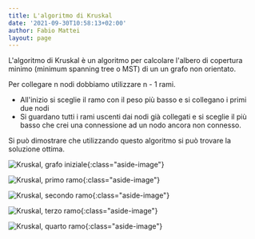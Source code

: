 ```yaml
---
title: L'algoritmo di Kruskal
date: '2021-09-30T10:58:13+02:00'
author: Fabio Mattei
layout: page
---
```


L'algoritmo di Kruskal è un algoritmo per calcolare l'albero di copertura minimo (minimum spanning tree o MST) di un un grafo non orientato.

Per collegare n nodi dobbiamo utilizzare n - 1 rami.

* All'inizio si sceglie il ramo con il peso più basso e si collegano i primi due nodi
* Si guardano tutti i rami uscenti dai nodi già collegati e si sceglie il più basso che crei una connessione ad un nodo ancora non connesso.

Si può dimostrare che utilizzando questo algoritmo si può trovare la soluzione ottima.

![Kruskal, grafo iniziale](/informaticainsieme/images/algoritmi/kruskal/kruskal01.png){:class="aside-image"}

![Kruskal, primo ramo](/informaticainsieme/images/algoritmi/kruskal/kruskal02.png){:class="aside-image"}

![Kruskal, secondo ramo](/informaticainsieme/images/algoritmi/kruskal/kruskal03.png){:class="aside-image"}

![Kruskal, terzo ramo](/informaticainsieme/images/algoritmi/kruskal/kruskal04.png){:class="aside-image"}

![Kruskal, quarto ramo](/informaticainsieme/images/algoritmi/kruskal/kruskal05.png){:class="aside-image"}
